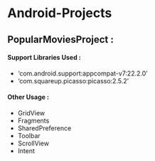 # Android-Projects

## PopularMoviesProject :
#### Support Libraries Used :
- ‘com.android.support:appcompat-v7:22.2.0’
- ‘com.squareup.picasso:picasso:2.5.2’

#### Other Usage :
- GridView
- Fragments
- SharedPreference
- Toolbar
- ScrollView
- Intent 
